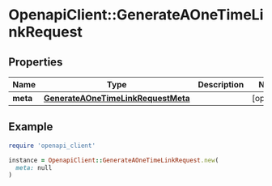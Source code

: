 # OpenapiClient::GenerateAOneTimeLinkRequest

## Properties

| Name | Type | Description | Notes |
| ---- | ---- | ----------- | ----- |
| **meta** | [**GenerateAOneTimeLinkRequestMeta**](GenerateAOneTimeLinkRequestMeta.md) |  | [optional] |

## Example

```ruby
require 'openapi_client'

instance = OpenapiClient::GenerateAOneTimeLinkRequest.new(
  meta: null
)
```

